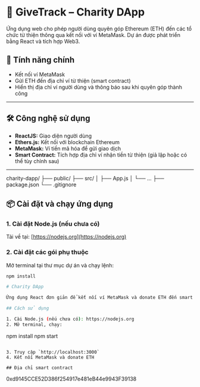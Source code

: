 # 🎯 GiveTrack – Charity DApp

Ứng dụng web cho phép người dùng quyên góp Ethereum (ETH) đến các tổ chức từ thiện thông qua kết nối với ví MetaMask. Dự án được phát triển bằng React và tích hợp Web3.

## 🚀 Tính năng chính

- Kết nối ví MetaMask
- Gửi ETH đến địa chỉ ví từ thiện (smart contract)
- Hiển thị địa chỉ ví người dùng và thông báo sau khi quyên góp thành công

---

## 🛠️ Công nghệ sử dụng

- **ReactJS:** Giao diện người dùng
- **Ethers.js:** Kết nối với blockchain Ethereum
- **MetaMask:** Ví tiền mã hóa để gửi giao dịch
- **Smart Contract:** Tích hợp địa chỉ ví nhận tiền từ thiện (giả lập hoặc có thể tùy chỉnh sau)

---
charity-dapp/
├── public/
├── src/
│   ├── App.js
│   └── ...
├── package.json
└── .gitignore

## 📦 Cài đặt và chạy ứng dụng

### 1. Cài đặt Node.js (nếu chưa có)
Tải về tại: [https://nodejs.org](https://nodejs.org)

### 2. Cài đặt các gói phụ thuộc
Mở terminal tại thư mục dự án và chạy lệnh:

```bash
npm install

# Charity DApp

Ứng dụng React đơn giản để kết nối ví MetaMask và donate ETH đến smart contract.

## Cách sử dụng

1. Cài Node.js (nếu chưa có): https://nodejs.org
2. Mở terminal, chạy:

```
npm install
npm start
```

3. Truy cập `http://localhost:3000`
4. Kết nối MetaMask và donate ETH

## Địa chỉ smart contract
```
0xd9145CCE52D386f254917e481eB44e9943F39138
```
